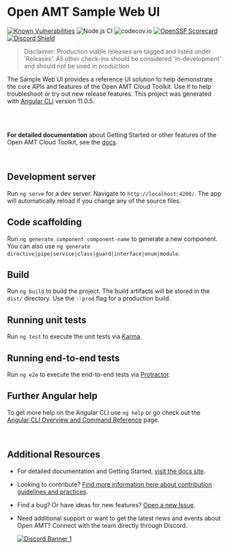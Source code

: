 # Open AMT Sample Web UI

[![Known Vulnerabilities](https://snyk.io/test/github/open-amt-cloud-toolkit/sample-web-ui/badge.svg?targetFile=package.json)](https://snyk.io/test/github/open-amt-cloud-toolkit/sample-web-ui?targetFile=package.json) ![Node.js CI](https://github.com/open-amt-cloud-toolkit/sample-web-ui/workflows/Node.js%20CI/badge.svg) ![codecov.io](https://codecov.io/github/open-amt-cloud-toolkit/sample-web-ui/coverage.svg?branch=main) [![OpenSSF Scorecard](https://api.securityscorecards.dev/projects/github.com/open-amt-cloud-toolkit/sample-web-ui/badge)](https://api.securityscorecards.dev/projects/github.com/open-amt-cloud-toolkit/sample-web-ui) [![Discord Shield](https://discordapp.com/api/guilds/1063200098680582154/widget.png?style=shield)](https://discord.gg/yrcMp2kDWh)


> Disclaimer: Production viable releases are tagged and listed under 'Releases'.  All other check-ins should be considered 'in-development' and should not be used in production

The Sample Web UI provides a reference UI solution to help demonstrate the core APIs and features of the Open AMT Cloud Toolkit. Use it to help troubleshoot or try out new release features. This project was generated with [Angular CLI](https://github.com/angular/angular-cli) version 11.0.5.

<br><br>

**For detailed documentation** about Getting Started or other features of the Open AMT Cloud Toolkit, see the [docs](https://open-amt-cloud-toolkit.github.io/docs/).

<br>

## Development server

Run `ng serve` for a dev server. Navigate to `http://localhost:4200/`. The app will automatically reload if you change any of the source files.

## Code scaffolding

Run `ng generate component component-name` to generate a new component. You can also use `ng generate directive|pipe|service|class|guard|interface|enum|module`.

## Build

Run `ng build` to build the project. The build artifacts will be stored in the `dist/` directory. Use the `--prod` flag for a production build.

## Running unit tests

Run `ng test` to execute the unit tests via [Karma](https://karma-runner.github.io).

## Running end-to-end tests

Run `ng e2e` to execute the end-to-end tests via [Protractor](http://www.protractortest.org/).

## Further Angular help

To get more help on the Angular CLI use `ng help` or go check out the [Angular CLI Overview and Command Reference](https://angular.io/cli) page.

<br>

## Additional Resources

- For detailed documentation and Getting Started, [visit the docs site](https://open-amt-cloud-toolkit.github.io/docs).

- Looking to contribute? [Find more information here about contribution guidelines and practices](.\CONTRIBUTING.md).

- Find a bug? Or have ideas for new features? [Open a new Issue](https://github.com/open-amt-cloud-toolkit/sample-web-ui/issues).

- Need additional support or want to get the latest news and events about Open AMT? Connect with the team directly through Discord.

    [![Discord Banner 1](https://discordapp.com/api/guilds/1063200098680582154/widget.png?style=banner2)](https://discord.gg/yrcMp2kDWh)